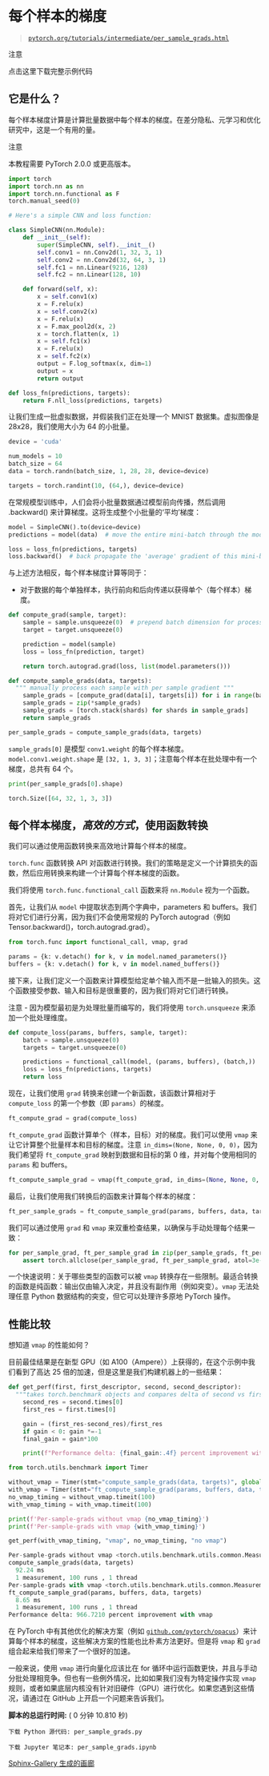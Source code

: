 # 每个样本的梯度

> [`pytorch.org/tutorials/intermediate/per_sample_grads.html`](https://pytorch.org/tutorials/intermediate/per_sample_grads.html)

注意

点击这里下载完整示例代码

## 它是什么？

每个样本梯度计算是计算批量数据中每个样本的梯度。在差分隐私、元学习和优化研究中，这是一个有用的量。

注意

本教程需要 PyTorch 2.0.0 或更高版本。

```py
import torch
import torch.nn as nn
import torch.nn.functional as F
torch.manual_seed(0)

# Here's a simple CNN and loss function:

class SimpleCNN(nn.Module):
    def __init__(self):
        super(SimpleCNN, self).__init__()
        self.conv1 = nn.Conv2d(1, 32, 3, 1)
        self.conv2 = nn.Conv2d(32, 64, 3, 1)
        self.fc1 = nn.Linear(9216, 128)
        self.fc2 = nn.Linear(128, 10)

    def forward(self, x):
        x = self.conv1(x)
        x = F.relu(x)
        x = self.conv2(x)
        x = F.relu(x)
        x = F.max_pool2d(x, 2)
        x = torch.flatten(x, 1)
        x = self.fc1(x)
        x = F.relu(x)
        x = self.fc2(x)
        output = F.log_softmax(x, dim=1)
        output = x
        return output

def loss_fn(predictions, targets):
    return F.nll_loss(predictions, targets) 
```

让我们生成一批虚拟数据，并假装我们正在处理一个 MNIST 数据集。虚拟图像是 28x28，我们使用大小为 64 的小批量。

```py
device = 'cuda'

num_models = 10
batch_size = 64
data = torch.randn(batch_size, 1, 28, 28, device=device)

targets = torch.randint(10, (64,), device=device) 
```

在常规模型训练中，人们会将小批量数据通过模型前向传播，然后调用 .backward() 来计算梯度。这将生成整个小批量的‘平均’梯度：

```py
model = SimpleCNN().to(device=device)
predictions = model(data)  # move the entire mini-batch through the model

loss = loss_fn(predictions, targets)
loss.backward()  # back propagate the 'average' gradient of this mini-batch 
```

与上述方法相反，每个样本梯度计算等同于：

+   对于数据的每个单独样本，执行前向和后向传递以获得单个（每个样本）梯度。

```py
def compute_grad(sample, target):
    sample = sample.unsqueeze(0)  # prepend batch dimension for processing
    target = target.unsqueeze(0)

    prediction = model(sample)
    loss = loss_fn(prediction, target)

    return torch.autograd.grad(loss, list(model.parameters()))

def compute_sample_grads(data, targets):
  """ manually process each sample with per sample gradient """
    sample_grads = [compute_grad(data[i], targets[i]) for i in range(batch_size)]
    sample_grads = zip(*sample_grads)
    sample_grads = [torch.stack(shards) for shards in sample_grads]
    return sample_grads

per_sample_grads = compute_sample_grads(data, targets) 
```

`sample_grads[0]` 是模型 `conv1.weight` 的每个样本梯度。`model.conv1.weight.shape` 是 `[32, 1, 3, 3]`；注意每个样本在批处理中有一个梯度，总共有 64 个。

```py
print(per_sample_grads[0].shape) 
```

```py
torch.Size([64, 32, 1, 3, 3]) 
```

## 每个样本梯度，*高效的方式*，使用函数转换

我们可以通过使用函数转换来高效地计算每个样本的梯度。

`torch.func` 函数转换 API 对函数进行转换。我们的策略是定义一个计算损失的函数，然后应用转换来构建一个计算每个样本梯度的函数。

我们将使用 `torch.func.functional_call` 函数来将 `nn.Module` 视为一个函数。

首先，让我们从 `model` 中提取状态到两个字典中，parameters 和 buffers。我们将对它们进行分离，因为我们不会使用常规的 PyTorch autograd（例如 Tensor.backward()，torch.autograd.grad）。

```py
from torch.func import functional_call, vmap, grad

params = {k: v.detach() for k, v in model.named_parameters()}
buffers = {k: v.detach() for k, v in model.named_buffers()} 
```

接下来，让我们定义一个函数来计算模型给定单个输入而不是一批输入的损失。这个函数接受参数、输入和目标是很重要的，因为我们将对它们进行转换。

注意 - 因为模型最初是为处理批量而编写的，我们将使用 `torch.unsqueeze` 来添加一个批处理维度。

```py
def compute_loss(params, buffers, sample, target):
    batch = sample.unsqueeze(0)
    targets = target.unsqueeze(0)

    predictions = functional_call(model, (params, buffers), (batch,))
    loss = loss_fn(predictions, targets)
    return loss 
```

现在，让我们使用 `grad` 转换来创建一个新函数，该函数计算相对于 `compute_loss` 的第一个参数（即 `params`）的梯度。

```py
ft_compute_grad = grad(compute_loss) 
```

`ft_compute_grad` 函数计算单个（样本，目标）对的梯度。我们可以使用 `vmap` 来让它计算整个批量样本和目标的梯度。注意 `in_dims=(None, None, 0, 0)`，因为我们希望将 `ft_compute_grad` 映射到数据和目标的第 0 维，并对每个使用相同的 `params` 和 buffers。

```py
ft_compute_sample_grad = vmap(ft_compute_grad, in_dims=(None, None, 0, 0)) 
```

最后，让我们使用我们转换后的函数来计算每个样本的梯度：

```py
ft_per_sample_grads = ft_compute_sample_grad(params, buffers, data, targets) 
```

我们可以通过使用 `grad` 和 `vmap` 来双重检查结果，以确保与手动处理每个结果一致：

```py
for per_sample_grad, ft_per_sample_grad in zip(per_sample_grads, ft_per_sample_grads.values()):
    assert torch.allclose(per_sample_grad, ft_per_sample_grad, atol=3e-3, rtol=1e-5) 
```

一个快速说明：关于哪些类型的函数可以被 `vmap` 转换存在一些限制。最适合转换的函数是纯函数：输出仅由输入决定，并且没有副作用（例如突变）。`vmap` 无法处理任意 Python 数据结构的突变，但它可以处理许多原地 PyTorch 操作。

## 性能比较

想知道 `vmap` 的性能如何？

目前最佳结果是在新型 GPU（如 A100（Ampere））上获得的，在这个示例中我们看到了高达 25 倍的加速，但是这里是我们构建机器上的一些结果：

```py
def get_perf(first, first_descriptor, second, second_descriptor):
  """takes torch.benchmark objects and compares delta of second vs first."""
    second_res = second.times[0]
    first_res = first.times[0]

    gain = (first_res-second_res)/first_res
    if gain < 0: gain *=-1
    final_gain = gain*100

    print(f"Performance delta: {final_gain:.4f} percent improvement with {first_descriptor} ")

from torch.utils.benchmark import Timer

without_vmap = Timer(stmt="compute_sample_grads(data, targets)", globals=globals())
with_vmap = Timer(stmt="ft_compute_sample_grad(params, buffers, data, targets)",globals=globals())
no_vmap_timing = without_vmap.timeit(100)
with_vmap_timing = with_vmap.timeit(100)

print(f'Per-sample-grads without vmap {no_vmap_timing}')
print(f'Per-sample-grads with vmap {with_vmap_timing}')

get_perf(with_vmap_timing, "vmap", no_vmap_timing, "no vmap") 
```

```py
Per-sample-grads without vmap <torch.utils.benchmark.utils.common.Measurement object at 0x7f883d01eaa0>
compute_sample_grads(data, targets)
  92.24 ms
  1 measurement, 100 runs , 1 thread
Per-sample-grads with vmap <torch.utils.benchmark.utils.common.Measurement object at 0x7f883cf3bf40>
ft_compute_sample_grad(params, buffers, data, targets)
  8.65 ms
  1 measurement, 100 runs , 1 thread
Performance delta: 966.7210 percent improvement with vmap 
```

在 PyTorch 中有其他优化的解决方案（例如 [`github.com/pytorch/opacus`](https://github.com/pytorch/opacus)）来计算每个样本的梯度，这些解决方案的性能也比朴素方法更好。但是将 `vmap` 和 `grad` 组合起来给我们带来了一个很好的加速。

一般来说，使用 `vmap` 进行向量化应该比在 for 循环中运行函数更快，并且与手动分批处理相竞争。但也有一些例外情况，比如如果我们没有为特定操作实现 `vmap` 规则，或者如果底层内核没有针对旧硬件（GPU）进行优化。如果您遇到这些情况，请通过在 GitHub 上开启一个问题来告诉我们。

**脚本的总运行时间:** ( 0 分钟 10.810 秒)

`下载 Python 源代码: per_sample_grads.py`

`下载 Jupyter 笔记本: per_sample_grads.ipynb`

[Sphinx-Gallery 生成的画廊](https://sphinx-gallery.github.io)
